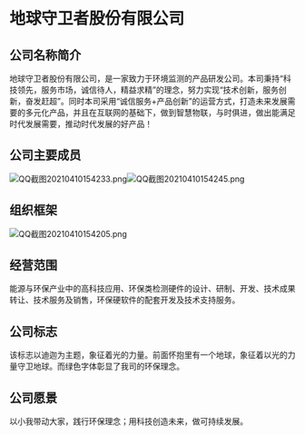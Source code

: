 # 地球守卫者股份有限公司

##    公司名称简介

  地球守卫者股份有限公司，是一家致力于环境监测的产品研发公司。本司秉持“科技领先，服务市场，诚信待人，精益求精”的理念，努力实现“技术创新，服务创新，奋发赶超”。同时本司采用“诚信服务+产品创新”的运营方式，打造未来发展需要的多元化产品，并且在互联网的基础下，做到智慧物联，与时俱进，做出能满足时代发展需要，推动时代发展的好产品！

## 公司主要成员

![QQ截图20210410154233.png](7510e2e399888350cfe89b9fb2e9c6e5.png)![QQ截图20210410154245.png](555b8d51b7e1e0a081b234a07469ecd7.png)

## 组织框架

![QQ截图20210410154205.png](979aa3b8356aa718300bd588a0ca6e8f.png)

## 经营范围

能源与环保产业中的高科技应用、环保类检测硬件的设计、研制、开发、技术成果转让、技术服务及销售，环保硬软件的配套开发及技术支持服务。

## 公司标志

该标志以迪迦为主题，象征着光的力量。前面怀抱里有一个地球，象征着以光的力量守卫地球。而绿色字体彰显了我司的环保理念。

## 公司愿景

 以小我带动大家，践行环保理念；用科技创造未来，做可持续发展。
